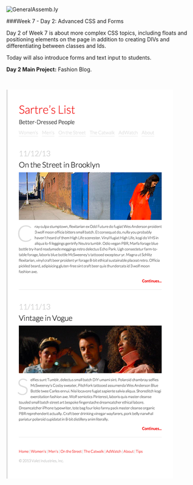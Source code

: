 ![GeneralAssemb.ly](https://github.com/generalassembly/ga-ruby-on-rails-for-devs/raw/master/images/ga.png "GeneralAssemb.ly")

###Week 7 - Day 2: Advanced CSS and Forms

Day 2 of Week 7 is about more complex CSS topics, including floats and positioning elements on the page in addition to creating DIVs and differentiating between classes and Ids. 

Today will also introduce forms and text input to students. 

__Day 2 Main Project:__ Fashion Blog.

<br>

![](04_form_basics/starter_code/Fashion_Blog.png)

</br>